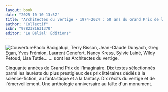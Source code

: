 ```yaml
---
layout: book
date: "2025-10-10 13:52"
title: "Architectes du vertige - 1974-2024 : 50 ans du Grand Prix de l'Imaginaire"
author: "Collectif"
isbn: "9782381631370"
editor: "Le Bélial' Éditions"
---
```

![Couverture](/img/9782381631370.jpeg)Paolo Bacigalupi, Terry Bisson, Jean-Claude Dunyach, Greg Egan, Yves Frémion, Laurent Genefort, Nancy Kress, Sylvie Lainé, Wildy Petoud, Lisa Tuttle... ... sont les Architectes du vertige.

Cinquante années de Grand Prix de l'Imaginaire. Dix textes sélectionnés parmi les lauréats du plus prestigieux des prix littéraires dédiés à la science-fiction, au fantastique et à la fantasy. Dix récits du vertige et de l'émerveillement. Une anthologie anniversaire au faîte d'un monument.